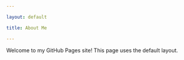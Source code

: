 ```yaml
---

layout: default

title: About Me

---
```




Welcome to my GitHub Pages site! This page uses the default layout.


